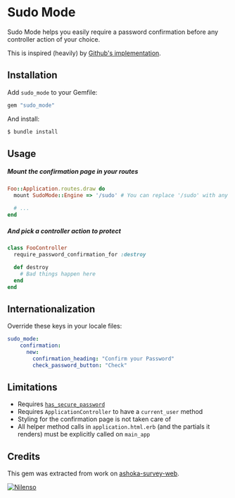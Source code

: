 # Sudo Mode

Sudo Mode helps you easily require a password confirmation before any controller action of your choice.

This is inspired (heavily) by [Github's implementation](https://github.com/blog/1513-introducing-github-sudo-mode).

## Installation

Add `sudo_mode` to your Gemfile:

```ruby
gem "sudo_mode"
```

And install:

```bash
$ bundle install
```

## Usage

##### Mount the confirmation page in your routes
```ruby
Foo::Application.routes.draw do
  mount SudoMode::Engine => '/sudo' # You can replace '/sudo' with any other prefix
  
  # ...
end
```

##### And pick a controller action to protect
```ruby
class FooController
  require_password_confirmation_for :destroy

  def destroy
    # Bad things happen here
  end
end
```

## Internationalization

Override these keys in your locale files:

```yaml
sudo_mode:
    confirmation:
      new:
        confirmation_heading: "Confirm your Password"
        check_password_button: "Check"
```

## Limitations

- Requires [`has_secure_password`](http://api.rubyonrails.org/classes/ActiveModel/SecurePassword/ClassMethods.html)
- Requires `ApplicationController` to have a `current_user` method
- Styling for the confirmation page is not taken care of
- All helper method calls in `application.html.erb` (and the partials it renders) must be explicitly called on `main_app`

## Credits

This gem was extracted from work on [ashoka-survey-web](http://github.com/nilenso/ashoka-survey-web).

[![Nilenso](https://s3.amazonaws.com/nilenso/nilenso.png)](http://nilenso.com)
